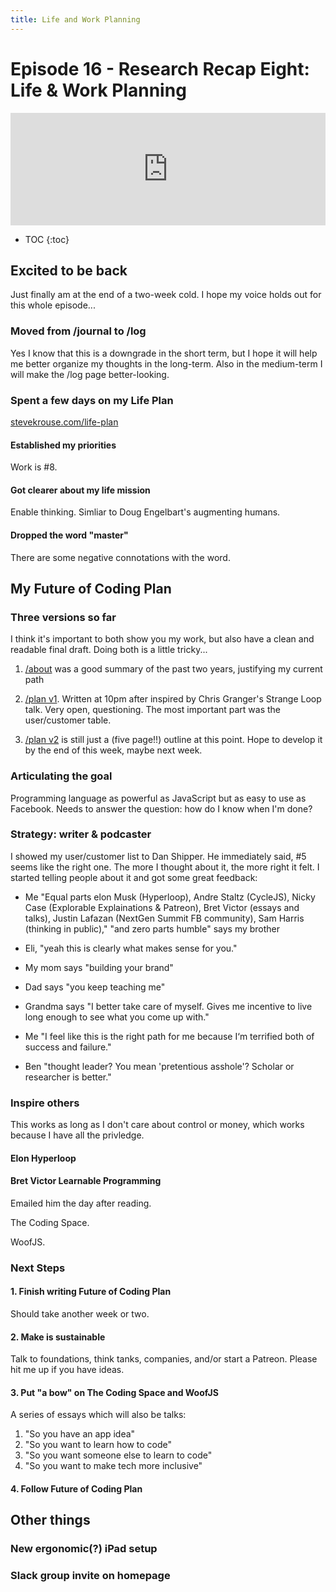```yaml
---
title: Life and Work Planning
---
```


<h1>Episode 16 - Research Recap Eight: Life & Work Planning</h1>

<iframe src="https://omny.fm/shows/future-of-coding/16-research-recap-eight-life-and-work-planning/embed" width="100%" height="180" frameborder="0"></iframe>

- TOC
  {:toc}

## Excited to be back

Just finally am at the end of a two-week cold. I hope my voice holds out for this whole episode...

### Moved from /journal to /log

Yes I know that this is a downgrade in the short term, but I hope it will help me better organize my thoughts in the long-term. Also in the medium-term I will make the /log page better-looking.

### Spent a few days on my Life Plan

[stevekrouse.com/life-plan](http://stevekrouse.com/life-plan)

#### Established my priorities

Work is #8.

#### Got clearer about my life mission

Enable thinking. Simliar to Doug Engelbart's augmenting humans.

#### Dropped the word "master"

There are some negative connotations with the word.

## My Future of Coding Plan

### Three versions so far

I think it's important to both show you my work, but also have a clean and readable final draft. Doing both is a little tricky...

1.  [/about](http://futureofcoding.org/about) was a good summary of the past two years, justifying my current path

2.  [/plan v1](https://github.com/futureofcoding/futureofcoding.org/commit/4d37f65a04b418772687da1645d1da8d01a4fc30). Written at 10pm after inspired by Chris Granger's Strange Loop talk. Very open, questioning. The most important part was the user/customer table.

3.  [/plan v2](https://github.com/futureofcoding/futureofcoding.org/commit/7385f741463a6cc23b90c724afb2322860e99dbe) is still just a (five page!!) outline at this point. Hope to develop it by the end of this week, maybe next week.

### Articulating the goal

Programming language as powerful as JavaScript but as easy to use as Facebook. Needs to answer the question: how do I know when I'm done?

### Strategy: writer & podcaster

I showed my user/customer list to Dan Shipper. He immediately said, #5 seems like the right one. The more I thought about it, the more right it felt. I started telling people about it and got some great feedback:

- Me "Equal parts elon Musk (Hyperloop), Andre Staltz (CycleJS), Nicky Case (Explorable Explainations & Patreon), Bret Victor (essays and talks), Justin Lafazan (NextGen Summit FB community), Sam Harris (thinking in public)," "and zero parts humble" says my brother

- Eli, "yeah this is clearly what makes sense for you."

- My mom says "building your brand"

- Dad says "you keep teaching me"

- Grandma says "I better take care of myself. Gives me incentive to live long enough to see what you come up with."

- Me "I feel like this is the right path for me because I‘m terrified both of success and failure."

- Ben "thought leader? You mean 'pretentious asshole'? Scholar or researcher is better."

### Inspire others

This works as long as I don't care about control or money, which works because I have all the privledge.

#### Elon Hyperloop

#### Bret Victor Learnable Programming

Emailed him the day after reading.

The Coding Space.

WoofJS.

### Next Steps

#### 1\. Finish writing Future of Coding Plan

Should take another week or two.

#### 2\. Make is sustainable

Talk to foundations, think tanks, companies, and/or start a Patreon. Please hit me up if you have ideas.

#### 3\. Put "a bow" on The Coding Space and WoofJS

A series of essays which will also be talks:

1.  "So you have an app idea"
2.  "So you want to learn how to code"
3.  "So you want someone else to learn to code"
4.  "So you want to make tech more inclusive"

#### 4\. Follow Future of Coding Plan

## Other things

### New ergonomic(?) iPad setup

### Slack group invite on homepage
